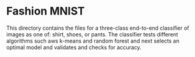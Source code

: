 # Fashion MNIST

This directory contains the files for a three-class end-to-end classifier of images as one of: shirt, shoes, or pants. The classifier tests different algorithms such aws k-means and random forest and next selects an optimal model and validates and checks for accuracy.